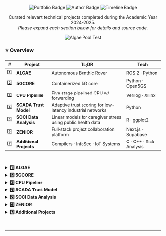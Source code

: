 
<p align="center">
  <img src="https://img.shields.io/badge/🌊-Portfolio%20July%202025-0084FF?style=flat-square" alt="Portfolio Badge" />
  <img src="https://img.shields.io/badge/👤-Marley%20Y._Willyoung-2EA7FF?style=flat-square" alt="Author Badge" />
  <img src="https://img.shields.io/badge/📅-Fall_2024–Spring_2025-61CDFF?style=flat-square" alt="Timeline Badge" />
</p>

<p align="center">
  Curated relevant technical projects completed during the Academic Year 2024–2025.  
  <br/>
  <em>Please expand each section below for details and source code.</em>
</p>

<p align="center">
  <img src="https://github.com/user-attachments/assets/4d7dca38-41bc-4862-9c93-a716d47b3505" alt="Algae Pool Test" width="700">
</p>

### ⭐️ Overview

| # | Project               | TL;DR                                                           | Tech                        |
|----|------------------------|------------------------------------------------------------------|-----------------------------|
| 1️⃣ | **ALGAE**              | Autonomous Benthic Rover                                                | ROS 2 · Python              |
| 2️⃣ | **5GCORE**             | Containerized 5G core                                           | Python · Open5GS            |
| 3️⃣ | **CPU Pipeline**       | Five stage pipelined CPU w/ forwarding                         | Verilog · Xilinx            |
| 4️⃣ | **SCADA Trust Model**  | Adaptive trust scoring for low-latency industrial networks     | Python                      |
| 5️⃣ | **SOCI Data Analysis** | Linear models for caregiver stress using public health data    | R · ggplot2                 |
| 6️⃣ | **ZENIOR**             | Full‑stack project collaboration platform                       | Next.js · Supabase          |
| 7️⃣ | **Additional Projects**| Compilers · InfoSec · IoT Systems                              | C · C++ · Risk Analysis     |

$~$

<details>
<summary><strong>1️⃣ ALGAE</strong></summary>

&nbsp;

<p align="center">
  <img src="https://github.com/user-attachments/assets/d3b8a12c-60c3-4022-bd0a-071ab712642a" alt="Algae CAD" width="800">
</p>

Autonomous/tether-operated benthic rover that vacuums invasive algae from Lake Tahoe’s lakebed, slashing diver hours, toxin exposure, and overall cost.

* **Scope:** Senior capstone, Santa Clara U. Robotics Systems Lab  
* Status: 2nd-gen rover deployed Spring 2025; code embargoed until paper is published on scholar comms? (link)?.
* **My role:**   
  * Electrical redesign · ROS 2 + GUI software · topside comms 
  * Pressure-compensated electronics pod depth-rated to 10 m (<0.05 psi leakback)
  * Modular “Green” (rapid Python) & “Blue” (ROS 2 + Docker) stacks  

🔗 [Full docs](./ALGAE/README.md)  
🔗 [Project website](https://algae-rsl.github.io)  
🔗 [GitHub organisation](https://github.com/ALGAE-RSL)

</details>

<details>
<summary><strong>2️⃣ 5GCORE</strong></summary>

&nbsp;

<p align="center">
  <img src="./5GCORE/images/4g5g.png" height="200" style="margin-right: 20px;" alt="4G vs 5G context"/>
  <img src="./5GCORE/images/core.png" height="200" alt="Core provenance design"/>
</p>



**CSEN241 (Graduate Cloud Computing)** Final Project (Weeks 6–10):  
In approximatly 3.5 weeks I containerized Open5GS into modular network functions and built a real-time security layer that detects rogue base stations with fuzzy logic trust scoring, all while logging full NF-to-NF provenance for forensic-grade attack attribution.  

This project explored an under addressed attack surface between the RAN and 5G Core, prototyped dynamic trust enforcement with ~9 ms auth latency and <15 % overhead, and demonstrated that zero-trust security can be embedded natively into cloud-native 5G architectures—even across hybrid edge/cloud environments.  


<p align="center">
  <img src="./5GCORE/images/class.png" width="800" alt="Proposed Archetecture"/>
</p>

🔗 [More Information](./5GCORE/README.md)  
📄 [Paper](./5GCORE/docs/5GCORE_MW.pdf)

</details>









<details>
<summary><strong>3️⃣ CPU Pipeline</strong></summary>

&nbsp;

Custom five-stage pipelined CPU in Verilog with a minimal 13-instruction ISA, forwarding logic, and dynamic hazard detection. Includes assembler, two hand assembled benchmarks (`min`, `vecadd`), and waveform verification. All modules were built from scratch and verified using a custom testbench and simulation for the Computer Archetecture course in Spring 2025.

🔗 ⭐️ [Full Project Analysis](./CPU_Pipeline)

<p align="center">
  <img src="./CPU_Pipeline/xilinx/min_overview_1.png" alt="Min benchmark waveform" width="800">
</p>

</details>












<details>
<summary><strong>4️⃣ SCADA Trust Model</strong></summary>

&nbsp;  

This short term research project explored the feasibility of applying **reputation-based trust modeling** inspired by systems used in online marketplaces and social platforms to resource constrained industrial networks. Using the publicly available Cisco Networks of Computing Hosts dataset as a stand, in for SCADA/ICS traffic, I designed a hybrid **fuzzy logic + temporal behavior model** that flags rogue or anomalous nodes in under 1 millisecond per decision cycle.  

The model achieved >90 % detection accuracy while remaining lightweight enough for embedded hardware. This open-ended research was developed in the final three weeks (Weeks 7–10) of CSEN 353: Trust and Privacy in Online Social Networks (Fall 2024), with a focus on applicability to defense systems and power grid resilience where infrastructure cannot afford delay, drift, or false trust.Beyond the core model I also proposed multi layer mitigation.

> Imagine this embedded in a substation or BMS controller watching for drift, blocking threats, never needing a UI.

⭐️ [Paper PDF](./SCADA_Trust_Model/353Scada.pdf)

</details>








<details>
<summary><strong>5️⃣ SOCI Data Analysis</strong></summary>

&nbsp;

Placeholder

🔗 [Full details →](./SOCI_Data_Analysis/README.md)

</details>










































<details>
<summary><strong>6️⃣ ZENIOR</strong></summary>

&nbsp;

<p align="center">
  <img src="./ZENIOR/public/images/logo-nobg.png" alt="Zeinor Logo" width="400" style="border-radius: 20px;">
</p>

<p align="center">
    <img src="https://img.shields.io/badge/Next.js-000000?style=for-the-badge&logo=next.js&logoColor=white" alt="Next.js Badge" />
    <img src="https://img.shields.io/badge/Shadcn--UI-282C34?style=for-the-badge&logo=react&logoColor=white" alt="Shadcn/UI Badge" />
    <img src="https://img.shields.io/badge/Prisma-2D3748?style=for-the-badge&logo=prisma&logoColor=white" alt="Prisma Badge" />
    <img src="https://img.shields.io/badge/Google_Auth-4285F4?style=for-the-badge&logo=google&logoColor=white" alt="Google Auth Badge" />
    <img src="https://img.shields.io/badge/TailwindCSS-06B6D4?style=for-the-badge&logo=tailwindcss&logoColor=white" alt="Tailwind CSS Badge" />
    <img src="https://img.shields.io/badge/React-61DAFB?style=for-the-badge&logo=react&logoColor=black" alt="React Badge" />
    <img src="https://img.shields.io/badge/Supabase-3ECF8E?style=for-the-badge&logo=supabase&logoColor=white" alt="Supabase Badge" />
</p>

ZENIOR is a full-stack platform built to support rising juniors in Santa Clara University’s School of Engineering as they begin preparing for senior design projects. The application provides structured pathways for students to explore proposed research topics, form project groups, and request faculty advisors. At the same time, it enables faculty members to publish project ideas, manage student interest, and participate in structured advising workflows. The system emphasizes role-based access control, guided project progression, and a clean, modern UI to promote usability and academic collaboration.

  This was a collaborative group project for 174: Software Engineering, developed over an 8-week sprint cycle using Agile methods and Trello for task coordination. I contributed extensively to both the backend and frontend, designing the full schema, implementing backend routing logic, building page-level components, performing security testing, and verifying access control edge cases. I also handled Supabase integration and helped document the system setup for deployment.

  The team selected Next.js for routing and server-side rendering, Prisma as the ORM layer, and Supabase for authentication and storage. React, Tailwind CSS, and Shadcn/UI were used on the frontend to ensure a responsive and consistent user experience. This stack enabled modular development and maintainable component structures, supporting the platform’s goal of long-term adaptability.

**Note:** The public site is no longer active, as the hosted database required a Supabase subscription and was shut down in Feb 2025.


## ⭐️ Diagrams

<details>
  <summary><strong>System Context</strong></summary>
  <br>

<img src="./ZENIOR/public/images/systemcontext2.PNG" alt="System Context Diagram 2" width="1200px">

<img src="./ZENIOR/diagrams/images/systemcontext/systemcontext.png" alt="System Context Diagram" width="1200px">

</details>

<details>
  <summary><strong>C4 Container</strong></summary>
  <br>

<img src="./ZENIOR/public/images/container2.PNG" alt="Container Diagram 2" width="1200px">

<img src="./ZENIOR/diagrams/images/containerdiagram/containerdiagram.png" alt="Container Diagram" width="1200px">

</details>

<details>
  <summary><strong>Schema</strong></summary>
  <br>

<img src="./ZENIOR/diagrams/images/schemaupdate/schemaupdate.png" alt="Database Schema" width="1200px">

</details>

## ⭐️ Demonstration 

<video width="100%" controls>
  <source src="./ZENIOR/diagrams/demo.mp4" type="video/mp4">
</video>

<p align="center">
  <img src="https://github.com/user-attachments/assets/5ed24ce3-d2c4-4cff-b10c-78dfc054748a" alt="Zenior Demo" width="800">
</p>

## ⭐️ Links 

🔗 [SRC/Codebase](./ZENIOR/README.md)  
🔗 [Official Fork](https://github.com/marleyyvon/csen-174-f24-project-zenior)  
🔗 [Demo Video](https://github.com/marleyyvon/ZENIOR/diagrams/demo.mp4) 

</details>









<details>
<summary><strong>7️⃣ Additional Projects</strong></summary>

&nbsp;

Other related academic projects:

- **Graduate Information Security:** Focused on infrastructure risk modeling, NIST-based analysis, and telecom vulnerability research.  
- **Compiler Design and Theory:** Developed a recursive-descent compiler for a C-like language with semantic analysis and assembly output.  
- **Graduate IoT – Project Integrate:** Explored integration of embedded hardware with wireless protocols and cloud communication pipelines.

<details>
<summary><strong>⭐️ Verizon Analysis</strong></summary>

&nbsp;

| Deliverable                                 | Focus                                                      | Take‑aways                                              |
| ------------------------------------------- | ---------------------------------------------------------- | ------------------------------------------------------- |
| **5G Core Applications Threat Report**      | Analyzed vulnerabilities in Verizon’s 5G Core architecture | Threat modeling · Telecom protocols · Technical writing |
| **Wireless Infrastructure Risk Assessment** | Applied NIST 800-30 to identify and rank risks             | Risk matrices · Control mapping · Executive reporting   |

🔗 PDFs: [`250_5G_Report.pdf`](./Additional_Projects/InfoSec/250_5G_Report.pdf) • [`250_Risk_Mgmt.pdf`](./Additional_Projects/InfoSec/250_Risk_Mgmt.pdf)

</details>

<details>
<summary><strong>⭐️ C Compiler</strong></summary>

&nbsp;

Source code is available in the [phase](./Additional_Projects/Compilers/phase/) folder.

This compiler was developed as part of a structured, multi-phase course project. While the project scaffolding was provided by the instructor, I implemented all core logic phases including:

- Lexical analyzer  
- Recursive-descent parser  
- Semantic checker  
- Intermediate code generator  

It compiles a subset of C into 32-bit Intel assembly.

**How to run:**
```bash
cd Compilers/phase
make                           # builds the compiler (./scc)
./scc < ../examples/qsort.c    # generates assembly
gcc -m32 qsort.s -o qsort      # assembles + links (requires 32-bit support)
./qsort < ../examples/qsort.in # runs the compiled binary
```

This process outputs a `.s` file you can inspect directly to view the generated assembly code.

**Example:**
```c
int main() {
    int x;
    x = 3 + 4;
    return x;
}
```

Produces:
```asm
        .text
        .globl main
main:
        li $t0, 3
        li $t1, 4
        add $t2, $t0, $t1
        move $v0, $t2
        jr $ra
```

</details>

<details>
<summary><strong>⭐️ Project Integrate</strong></summary>

&nbsp;

Project Integrate is a privacy-focused smart-home prototype that runs on a four-node Raspberry Pi mesh (one root, three leaf). Each node captures Wi-Fi traffic in monitor mode, extracts RSSI values with `pcap`, and exchanges those readings over a custom IPv6/UDP JSON protocol (“LML”). By averaging RSSI and applying a log-distance path-loss model, the system localises user devices to < 1 m accuracy and triggers Govee smart lights via local HTTPS—no cloud calls, no personal data leaving the LAN. My role covered the C++ backend such as the LML packet format, root/leaf daemons, channel-sync thread, and the signal pipeline to convert raw RSSI into actionable proximity events. I also implemented fallback logic for packet delivery in noisy 2.4 GHz conditions.

&nbsp;

🔗 Forked repo: <https://github.com/marleyyvon/ProjectIntegrate>  
🔗 Paper (PDF): [Integrate/Integrate.pdf](./Additional_Projects//Integrate/Integrate.pdf)

</details>

&nbsp;

🔗 [Repo](./Additional_Projects)

</details>



&nbsp;

---
